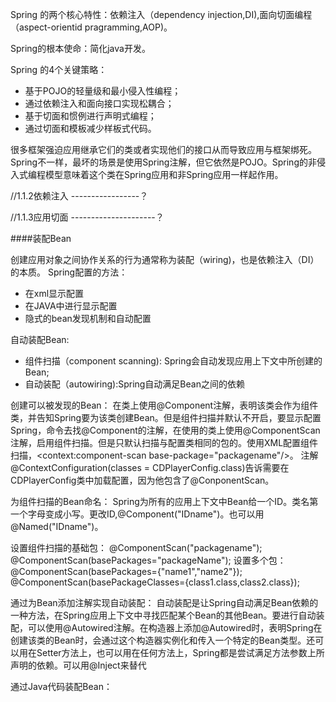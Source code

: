 Spring 的两个核心特性：依赖注入（dependency injection,DI),面向切面编程（aspect-orientid  pragramming,AOP)。

Spring的根本使命：简化java开发。

Spring 的4个关键策略：

 + 基于POJO的轻量级和最小侵入性编程；
 + 通过依赖注入和面向接口实现松耦合；
 + 基于切面和惯例进行声明式编程；
 + 通过切面和模板减少样板式代码。

很多框架强迫应用继承它们的类或者实现他们的接口从而导致应用与框架绑死。Spring不一样，最坏的场景是使用Spring注解，但它依然是POJO。Spring的非侵入式编程模型意味着这个类在Spring应用和非Spring应用一样起作用。

//1.1.2依赖注入   -----------------？

//1.1.3应用切面 ---------------------？





####装配Bean

创建应用对象之间协作关系的行为通常称为装配（wiring)，也是依赖注入（DI）的本质。
Spring配置的方法：
 + 在xml显示配置
 + 在JAVA中进行显示配置
 + 隐式的bean发现机制和自动配置

自动装配Bean:
 + 组件扫描（component scanning): Spring会自动发现应用上下文中所创建的Bean;
 + 自动装配（autowiring):Spring自动满足Bean之间的依赖

创建可以被发现的Bean：
 在类上使用@Component注解，表明该类会作为组件类，并告知Spring要为该类创建Bean。但是组件扫描并默认不开启，要显示配置Spring，命令去找@Component的注解，在使用的类上使用@ComponentScan 注解，启用组件扫描。但是只默认扫描与配置类相同的包的。使用XML配置组件扫描，<context:component-scan base-package="packagename"/>。
 注解@ContextConfiguration(classes = CDPlayerConfig.class)告诉需要在CDPlayerConfig类中加载配置，因为他包含了@ConponentScan。

为组件扫描的Bean命名：
 Spring为所有的应用上下文中Bean给一个ID。类名第一个字母变成小写。更改ID,@Component("IDname")。也可以用@Named("IDname")。

设置组件扫描的基础包：
 @ComponentScan("packagename");
 @ComponentScan(basePackages="packageName");
 设置多个包：
  @ComponentScan(basePackages={"name1","name2"});
  @ComponentScan(basePackageClasses={class1.class,class2.class});

通过为Bean添加注解实现自动装配：
 自动装配是让Spring自动满足Bean依赖的一种方法，在Spring应用上下文中寻找匹配某个Bean的其他Bean。要进行自动装配，可以使用@Autowired注解。在构造器上添加@Autowired时，表明Spring在创建该类的Bean时，会通过这个构造器实例化和传入一个特定的Bean类型。还可以用在Setter方法上，也可以用在任何方法上，Spring都是尝试满足方法参数上所声明的依赖。可以用@Inject来替代
 
通过Java代码装配Bean：
 
 




